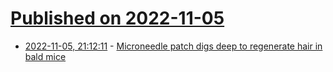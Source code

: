 # [Published on 2022-11-05](index.md)

* [2022-11-05, 21:12:11](https://news.ycombinator.com/item?id=33485824) - [Microneedle patch digs deep to regenerate hair in bald mice](https://newatlas.com/science/microneedle-patch-deep-regenerate-hair-bald-mice/)
